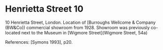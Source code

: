



# Henrietta Street 10


10 Henrietta Street, London.  Location of [Burroughs Wellcome & Company (BW&Co)) commercial showroom from 1928.  Showroom was previously co-located next to the Museum in [Wigmore Street](Wigmore Street, 54a) 

References: [Symons 1993], p20.

